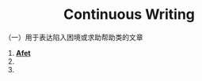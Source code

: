 # <div style="text-align:center">Continuous Writing</div>
（一）用于表达陷入困境或求助帮助类的文章
1. **<u>Afet</u>**
2.
3.